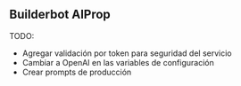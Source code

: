 ## Builderbot AIProp
TODO: 

* Agregar validación por token para seguridad del servicio
* Cambiar a OpenAI en las variables de configuración
* Crear prompts de producción